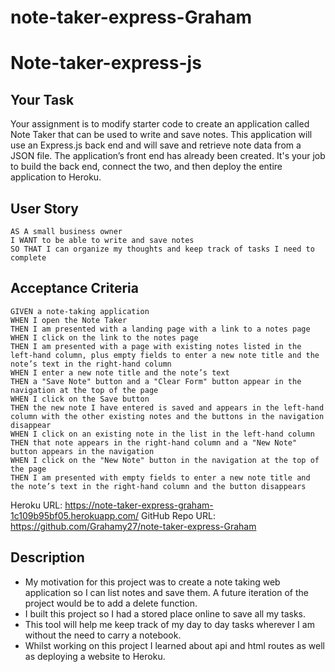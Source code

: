 # note-taker-express-Graham
# Note-taker-express-js
## Your Task
Your assignment is to modify starter code to create an application called Note Taker that can be used to write and save notes. This application will use an Express.js back end and will save and retrieve note data from a JSON file.
The application’s front end has already been created. It's your job to build the back end, connect the two, and then deploy the entire application to Heroku.
## User Story
```
AS A small business owner
I WANT to be able to write and save notes
SO THAT I can organize my thoughts and keep track of tasks I need to complete
```
## Acceptance Criteria
```
GIVEN a note-taking application
WHEN I open the Note Taker
THEN I am presented with a landing page with a link to a notes page
WHEN I click on the link to the notes page
THEN I am presented with a page with existing notes listed in the left-hand column, plus empty fields to enter a new note title and the note’s text in the right-hand column
WHEN I enter a new note title and the note’s text
THEN a "Save Note" button and a "Clear Form" button appear in the navigation at the top of the page
WHEN I click on the Save button
THEN the new note I have entered is saved and appears in the left-hand column with the other existing notes and the buttons in the navigation disappear
WHEN I click on an existing note in the list in the left-hand column
THEN that note appears in the right-hand column and a "New Note" button appears in the navigation
WHEN I click on the "New Note" button in the navigation at the top of the page
THEN I am presented with empty fields to enter a new note title and the note’s text in the right-hand column and the button disappears
```
Heroku URL: https://note-taker-express-graham-1c109b95bf05.herokuapp.com/
GitHub Repo URL: https://github.com/Grahamy27/note-taker-express-Graham
## Description
- My motivation for this project was to create a note taking web application so I can list notes and save them. A future iteration of the project would be to add a delete function.
- I built this project so I had a stored place online to save all my tasks.
- This tool will help me keep track of my day to day tasks wherever I am without the need to carry a notebook.
- Whilst working on this project I learned about api and html routes as well as deploying a website to Heroku.